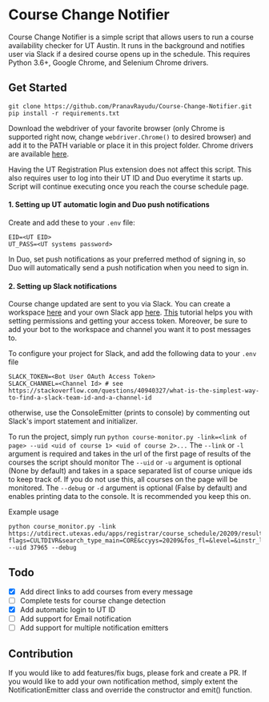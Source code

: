 # Course Change Notifier
Course Change Notifier is a simple script that allows users to run a course availability checker for UT Austin. It runs in the background and notifies user via Slack if a desired course opens up in the schedule.
This requires Python 3.6+, Google Chrome, and Selenium Chrome drivers.

## Get Started
```
git clone https://github.com/PranavRayudu/Course-Change-Notifier.git
pip install -r requirements.txt
```

Download the webdriver of your favorite browser (only Chrome is supported right now, change ``webdriver.Chrome()`` to desired browser) and add it to the PATH variable or place it in this project folder. 
Chrome drivers are available [here](https://chromedriver.chromium.org/downloads).

Having the UT Registration Plus extension does not affect this script.
This also requires user to log into their UT ID and Duo everytime it starts up. Script will continue executing once you reach the course schedule page.

#### 1. Setting up UT automatic login and Duo push notifications
Create and add these to your ```.env``` file:
```commandline
EID=<UT EID>
UT_PASS=<UT systems password>
```
In Duo, set push notifications as your preferred method of signing in, so Duo will automatically send a push notification when you need to sign in. 

#### 2. Setting up Slack notifications
Course change updated are sent to you via Slack. You can create a workspace [here](https://slack.com/get-started#/create) and your own Slack app [here](https://api.slack.com/apps?new_app=1).
[This](https://howchoo.com/g/yjuxytcyzta/python-send-slack-messages-slackclient) tutorial helps you with setting permissions and getting your access token.
Moreover, be sure to add your bot to the workspace and channel you want it to post messages to.

To configure your project for Slack, and add the following data to your ```.env``` file
```.env
SLACK_TOKEN=<Bot User OAuth Access Token>
SLACK_CHANNEL=<Channel Id> # see https://stackoverflow.com/questions/40940327/what-is-the-simplest-way-to-find-a-slack-team-id-and-a-channel-id
```
otherwise, use the ConsoleEmitter (prints to console) by commenting out Slack's import statement and initializer.

To run the project, simply run ``python course-monitor.py -link=<link of page> --uid <uid of course 1> <uid of course 2>...``
The ``--link`` or ``-l`` argument is required and takes in the url of the first page of results of the courses the script should monitor
The ``--uid`` or ``-u`` argument is optional (None by default) and takes in a space separated list of course unique ids to keep track of. If you do not use this, all courses on the page will be monitored.
The ``--debug`` or ``-d`` argument is optional (False by default) and enables printing data to the console. It is recommended you keep this on.

Example usage
```commandline
python course_monitor.py -link https://utdirect.utexas.edu/apps/registrar/course_schedule/20209/results/?flags=CULTDIVR&search_type_main=CORE&ccyys=20209&fos_fl=&level=&instr_last_name=&instr_first_initial=&fos_cn=&course_number=&start_unique=&end_unique=&mtg_days_st=000000&mtg_start_time_st=00&core_code=060 --uid 37965 --debug
```

## Todo
- [x] Add direct links to add courses from every message
- [ ] Complete tests for course change detection
- [x] Add automatic login to UT ID
- [ ] Add support for Email notification
- [ ] Add support for multiple notification emitters

## Contribution
If you would like to add features/fix bugs, please fork and create a PR.
If you would like to add your own notification method, simply extent the NotificationEmitter class and override the constructor and emit() function.